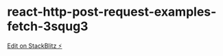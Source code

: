 # react-http-post-request-examples-fetch-3squg3

[Edit on StackBlitz ⚡️](https://stackblitz.com/edit/react-http-post-request-examples-fetch-3squg3)